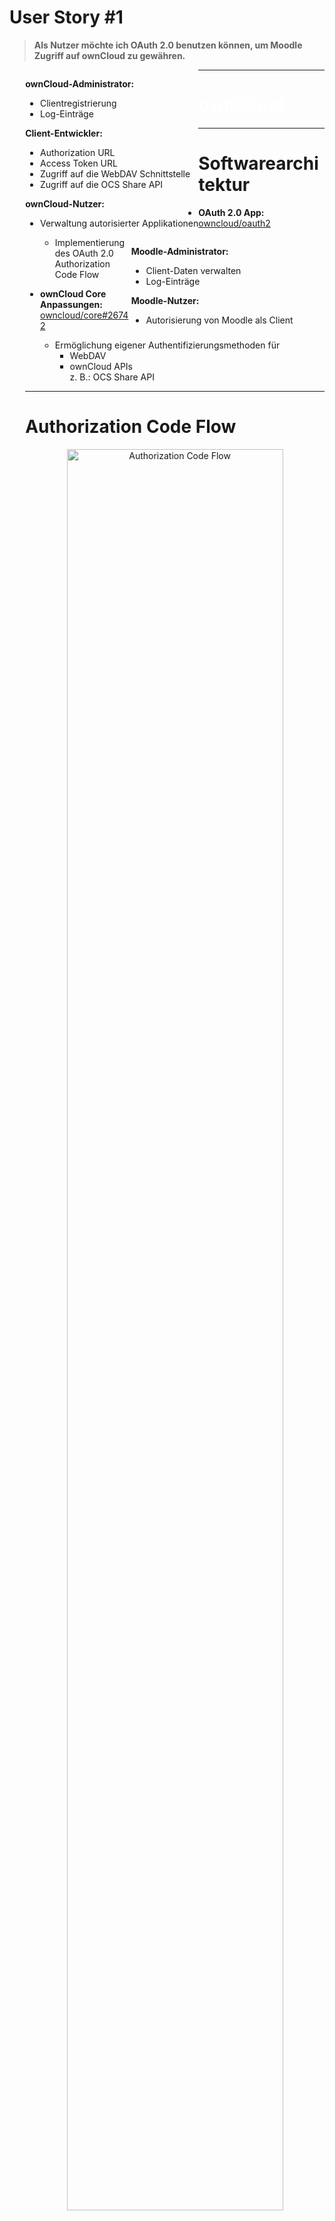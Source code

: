 # User Story #1

> **Als Nutzer möchte ich OAuth 2.0 benutzen können, um Moodle Zugriff auf ownCloud zu gewähren.**

<div style="text-align: left; float: left; padding-left:5%;">
  <p><b>ownCloud-Administrator:</b></p>
  <ul>
    <li>Clientregistrierung</li>
    <li>Log-Einträge</li>
  </ul>

  <p><b>Client-Entwickler:</b></p>
  <ul>
    <li>Authorization URL</li>
    <li>Access Token URL</li>
    <li>Zugriff auf die WebDAV Schnittstelle</li>
    <li>Zugriff auf die OCS Share API</li>
  </ul>

  <p><b>ownCloud-Nutzer:</b></p>
  <ul>
    <li>Verwaltung autorisierter Applikationen</li>
  </ul>
</div>

<div style="text-align: left; float: right; padding-right:10%;">
  <p><b>Moodle-Administrator:</b></p>
  <ul>
    <li>Client-Daten verwalten</li>
    <li>Log-Einträge</li>
  </ul>
  <p><b>Moodle-Nutzer:</b></p>
  <ul>
    <li>Autorisierung von Moodle als Client</li>
  </ul>
</div>

---

<!-- .element: data-background-image="images/owncloud/owncloud.jpg" -->
<h1 style="color:#fff;">ownCloud</h1>

---

# Softwarearchitektur

<div align="left" style="padding-left:5%;">

* **OAuth 2.0 App:** <a href="https://github.com/owncloud/oauth2" target="_blank">owncloud/oauth2</a>
  * Implementierung des OAuth 2.0 Authorization Code Flow

* **ownCloud Core Anpassungen:** <a href="https://github.com/owncloud/core/pull/26742" target="_blank">owncloud/core#26742</a>
  * Ermöglichung eigener Authentifizierungsmethoden für
    * WebDAV
    * ownCloud APIs
      </br><span class="light">z. B.: OCS Share API</span>

---

# Authorization Code Flow

<div align="center">
	<img alt="Authorization Code Flow" src="images/owncloud/authorization-code-flow.svg" width=85%>
</div>

---

# Client Registrierung

<div align="left" style="padding-left:5%;">

* Der Administrator registriert die erlaubten Clients
  * Name des Clients
    </br><span class="light">z. B.: Learnweb</span>
  * Redirect URI
    </br><span class="light">z. B.: `https://www.learnweb.de/cb`</span>
  * Umgang mit Subdomains
    </br><span class="light">z. B.: Subdomains zulassen</span>
* Die App genertiert die Zugangsdaten des Clients
  * Client Identifier
    </br><span class="light">zufällige Zeichenkette mit 64 Zeichen</span>
  * Client Secret
    </br><span class="light">zufällige Zeichenkette mit 64 Zeichen</span>

---

# Authorization Request

<div align="left" style="padding-left:5%;">

* Der Client kann mit seinen Zugangsdaten eine Autorisierung anfragen
* Der Nutzer wird an die Authorization URL weitergeleitet </br><span class="light">`index.php/apps/oauth2/authorize`</span>
* URL Parameter:
	* `response_type`
    </br><span class="light">`code` für den Authorization Code Flow</span>
	* `client_id`
    </br><span class="light">siehe Client Registrierung</span>
	* `redirect_uri`
    </br><span class="light">siehe Client Registrierung</span>
	* `state`
    </br><span class="light">optional für die Wiedererkennung der Anfrage beim Client</span>
* Der Nutzer Authentifiziert sich und entscheidet über die Autorisierung

---

# Authorization Response

<div align="left" style="padding-left:5%;">

* Bei erfolgter Autorisierung leitet die App an die Redirect URI weiter
* URL Parameter:
  * `code`: Der ausgestellte Authorization Code
    </br><span class="light">zufällige Zeichenkette mit 64 Zeichen</span>
  * `state`
    </br><span class="light">optional, falls bei Authorization Request angegeben</span>
* Ein Authorization Code ist für 10 Minuten gültig
* Abgelaufene Authorization Codes werden durch einen Background Job gelöscht

---

# Access Token Request

<div align="left" style="padding-left:5%;">

* Mit dem Authorization Code kann der Client ein Access Token anfordern
* Access Token URL: `/index.php/apps/oauth2/api/v1/token`
* URL Parameter:
	* `grant_type`
    </br><span class="light">entweder `authorization_code` oder `refresh_token`</span>
	* `code` und `redirect_uri`
    </br><span class="light">falls `grant_type = 'authorization_code'`</span>
	* `refresh_token`
    </br><span class="light">falls `grant_type = 'refresh_token'`</span>
* Zusätzliche Client Authentication mittels Basic Auth
  * Nutzername: Client Identifier
  * Passwort: Client Secret

---

# Access Token Response

<div align="left" style="padding-left:5%;">

* Bei gültigen Angaben wird ein Access Token mit Refresh Token ausgestellt

```json
{
    "access_token"  : "1vtnuo1NkIsbndAjVnhl7y0wJha59JyaAiFIVQDvcBY2uvKmj5EPBEhss0pauzdQ",
    "token_type"    : "Bearer",
    "expires_in"    : 3600,
    "refresh_token" : "7y0wJuvKmj5E1vjVnhlPBEhha59JyaAiFIVQDvcBY2ss0pauzdQtnuo1NkIsbndA",
    "user_id"       : "max"
}
```

* Ein Access Token ist für 1 Stunde gültig
* Abgelaufene Access Tokens werden durch einen Background Job gelöscht
* Mit einem Refresh Token kann ein neues Access Token angefordert werden

---

# Zusätzliche Funktionen

<div align="left" style="padding-left:5%;">

* Nutzer können in den persönlichen Einstellungen Autorisierungen widerrufen
* Die App wurde durch Integration von Transifex in über 10 Sprachen übersetzt
* Durch Logging kann sich der Administrator über Ereignisse informieren
  * Hinzugefügen bzw. Löschen von Clients
  * Ausstellung von Authorization Codes
  * Einlösung von Authorization Codes bzw. Refresh Tokens
  * Bereinigung der Datenbank von abgelaufenen Authorization Codes bzw. Access Tokens

---

# Authentifizierungslogik

<div align="left" style="padding-left:5%;">

* Abhängig vom Pull Request <a href="https://github.com/owncloud/core/pull/26742" target="_blank">owncloud/core#26742</a>

**WebDAV:**

* WebDAV ist als App mithilfe der Bibliothek sabre/dav implementiert
* Eigene Authentication Backends können hinzugefügt werden
* Registrierung in der OAuth 2.0 App durch Event Listener
  * Reaktion auf das `authInit`-Event in der WebDAV App
  * Notwendig dafür: Angabe des App-Typs `authentication`

**OCS Share API:**

* Implementierung eines `AuthModule`s
* Registrierung in der `info.xml`

```xml
<auth-modules>
  <module>OCA\OAuth2\AuthModule</module>
</auth-modules>
```

---

# Implementierungsdetails

<p class="todo">Ob diese Folie rein muss, weiß ich nicht.</p>

<div align="left" style="padding-left:5%;">

* Entities und Mapper ermöglichen den Zugriff auf die Datenbank vom PHP-Code aus
* Routes verbinden Schnittstellen mit Controllern
* Controller stellen die Logik bereit
* Templates definieren die Nutzer-Ansicht
* Hooks sorgen für das Löschen von veralteten Datenbank-Einträgen, wenn ein Nutzer gelöscht wurde

---

# Tests und Continuous Integration

<div align="left" style="padding-left:5%;">

<div align="right">
  <a href="https://codecov.io/gh/owncloud/oauth2" target="_blank">
    <img src="https://codecov.io/gh/owncloud/oauth2/branch/master/graph/badge.svg" style="height:1em;"></img>
  </a>
  <a href="https://travis-ci.org/owncloud/oauth2" target="_blank">
    <img src="https://travis-ci.org/owncloud/oauth2.svg?branch=master" style="height:1em;"></img>
  </a>
</div>

* Testen mit PHPUnit
  * Aktuelle Testabdeckung: 69,75%
* Continuous Integration mit Travis
  * PHP Versionen: 5.6, 7.0, 7.1, nightly
  * Datenbanken: PostgreSQL, MySQL, SQLite
  * Branches des ownCloud Cores: `master`

---

# ownCloud Core Anpassungen

<div align="left" style="padding-left:5%;">

**WebDAV App:**

* Laden von zusätzlichen Authentication Backends
  * `authInit`-Event wird vor dem Start des WebDAV-Servers ausgelöst

**ownCloud API:**

* Hinzufügen eines Authentifizierungsmechanismus
  * Interface `IAuthModule` hinzugefügt
  * Apps können Implementierungen des Interfaces registrieren
  * Laden registrierter Module bei Authentifizierung von API-Zugriffen hinzugefügt

---

<!-- .element: data-background-image="images/pixabay/photo-336376.jpg" data-state="dim-background" -->
<h1 onclick="window.open('https://pssl16.uni-muenster.de/owncloud9.2/index.php/login','_blank');">Demo</h1>

---

<!-- .element: data-background-color="#ff9700" -->
<h1 style="color: #fff;">Moodle</h1>

---

<p class="todo">TODO...</p>

---

<!-- .element: data-background-image="images/pixabay/photo-336376.jpg" data-state="dim-background" -->
<h1 onclick="window.open('https://pssl16.uni-muenster.de/owncloud9.2/index.php/login','_blank');">Demo</h1>

---

<!-- .element: data-background-image="images/pixabay/photo-1586220.jpg" data-state="dim-background" -->
# Integration

---

# Protokollablauf

<div align="center">
	<img alt="Protokollablauf" src="images/owncloud/protokollablauf.svg" width=90%>
</div>
